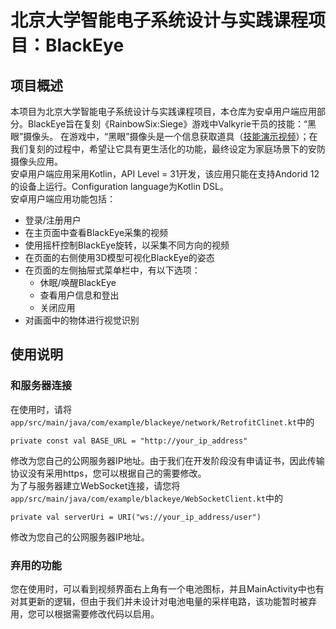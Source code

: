 # 北京大学智能电子系统设计与实践课程项目：BlackEye
## 项目概述
本项目为北京大学智能电子系统设计与实践课程项目，本仓库为安卓用户端应用部分。BlackEye旨在复刻《RainbowSix:Siege》游戏中Valkyrie干员的技能：“黑眼”摄像头。
在游戏中，“黑眼”摄像头是一个信息获取道具（[技能演示视频](https://markdown.com.cn)）；在我们复刻的过程中，希望让它具有更生活化的功能，最终设定为家庭场景下的安防摄像头应用。<br>
安卓用户端应用采用Kotlin，API Level = 31开发，该应用只能在支持Andorid 12的设备上运行。Configuration language为Kotlin DSL。<br>
安卓用户端应用功能包括：
+ 登录/注册用户
+ 在主页面中查看BlackEye采集的视频
+ 使用摇杆控制BlackEye旋转，以采集不同方向的视频
+ 在页面的右侧使用3D模型可视化BlackEye的姿态
+ 在页面的左侧抽屉式菜单栏中，有以下选项：
   + 休眠/唤醒BlackEye
   + 查看用户信息和登出
   + 关闭应用
+ 对画面中的物体进行视觉识别

## 使用说明
### 和服务器连接
在使用时，请将`app/src/main/java/com/example/blackeye/network/RetrofitClinet.kt`中的<br>
```
private const val BASE_URL = "http://your_ip_address"
```
修改为您自己的公网服务器IP地址。由于我们在开发阶段没有申请证书，因此传输协议没有采用https，您可以根据自己的需要修改。<br>
为了与服务器建立WebSocket连接，请您将`app/src/main/java/com/example/blackeye/WebSocketClient.kt`中的<br>
```
private val serverUri = URI("ws://your_ip_address/user")
```
修改为您自己的公网服务器IP地址。

### 弃用的功能
您在使用时，可以看到视频界面右上角有一个电池图标，并且MainActivity中也有对其更新的逻辑，但由于我们并未设计对电池电量的采样电路，该功能暂时被弃用，您可以根据需要修改代码以启用。

